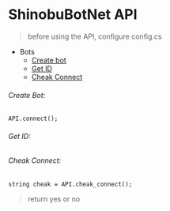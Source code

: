 #  ShinobuBotNet API
>before using the API, configure config.cs
*  Bots
	* [Create bot](#create-bot)
    * [Get ID](#get-id)
    * [Cheak Connect](#cheak_connect)

###### Create Bot:
```API.connect();```

###### Get ID:
<string id = API.Get_ID();>

###### Cheak Connect:
```string cheak = API.cheak_connect();```
>return yes or no